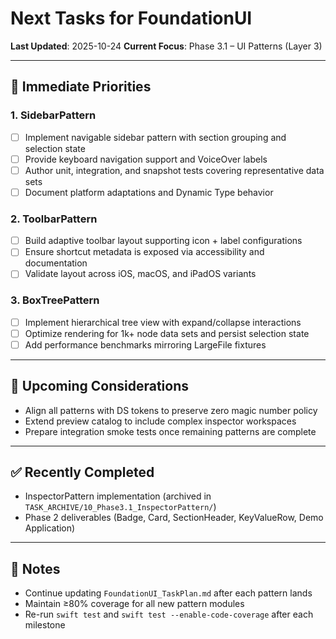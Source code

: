 # Next Tasks for FoundationUI

**Last Updated**: 2025-10-24
**Current Focus**: Phase 3.1 – UI Patterns (Layer 3)

---

## 🎯 Immediate Priorities

### 1. SidebarPattern
- [ ] Implement navigable sidebar pattern with section grouping and selection state
- [ ] Provide keyboard navigation support and VoiceOver labels
- [ ] Author unit, integration, and snapshot tests covering representative data sets
- [ ] Document platform adaptations and Dynamic Type behavior

### 2. ToolbarPattern
- [ ] Build adaptive toolbar layout supporting icon + label configurations
- [ ] Ensure shortcut metadata is exposed via accessibility and documentation
- [ ] Validate layout across iOS, macOS, and iPadOS variants

### 3. BoxTreePattern
- [ ] Implement hierarchical tree view with expand/collapse interactions
- [ ] Optimize rendering for 1k+ node data sets and persist selection state
- [ ] Add performance benchmarks mirroring LargeFile fixtures

---

## 🔭 Upcoming Considerations
- Align all patterns with DS tokens to preserve zero magic number policy
- Extend preview catalog to include complex inspector workspaces
- Prepare integration smoke tests once remaining patterns are complete

---

## ✅ Recently Completed
- InspectorPattern implementation (archived in `TASK_ARCHIVE/10_Phase3.1_InspectorPattern/`)
- Phase 2 deliverables (Badge, Card, SectionHeader, KeyValueRow, Demo Application)

---

## 📌 Notes
- Continue updating `FoundationUI_TaskPlan.md` after each pattern lands
- Maintain ≥80% coverage for all new pattern modules
- Re-run `swift test` and `swift test --enable-code-coverage` after each milestone
